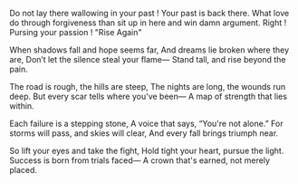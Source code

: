 Do not lay there wallowing in your past ! 
Your past is back there.
What love do through forgiveness than sit up in here and win damn argument.
Right !
Pursing your passion !
"Rise Again"

When shadows fall and hope seems far,
And dreams lie broken where they are,
Don’t let the silence steal your flame—
Stand tall, and rise beyond the pain.

The road is rough, the hills are steep,
The nights are long, the wounds run deep.
But every scar tells where you've been—
A map of strength that lies within.

Each failure is a stepping stone,
A voice that says, “You're not alone.”
For storms will pass, and skies will clear,
And every fall brings triumph near.

So lift your eyes and take the fight,
Hold tight your heart, pursue the light.
Success is born from trials faced—
A crown that's earned, not merely placed.

